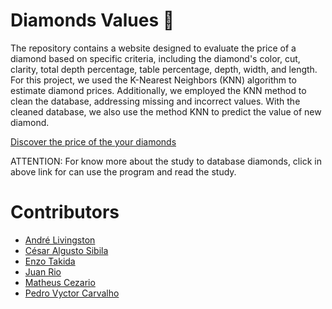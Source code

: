 # Diamonds Values 💎
The repository contains a website designed to evaluate the price of a diamond based on specific criteria, including the diamond's color, cut, clarity, total depth percentage, table percentage, depth, width, and length. For this project, we used the K-Nearest Neighbors (KNN) algorithm to estimate diamond prices. Additionally, we employed the KNN method to clean the database, addressing missing and incorrect values. With the cleaned database, we also use the method KNN to predict the value of new diamond.

[Discover the price of the your diamonds](https://diamondsvalues.streamlit.app)


ATTENTION: For know more about the study to database diamonds, click in above link for can use the program and read the study.


# Contributors
- [André Livingston](https://github.com/devdebdeb)
- [César Algusto Sibila](https://github.com/Czar210)
- [Enzo Takida](https://github.com/enzotakida)
- [Juan Rio](https://github.com/juanzaodamassa)
- [Matheus Cezario](https://github.com/mathhhhh04)
- [Pedro Vyctor Carvalho](https://github.com/ppvyctor)

# 